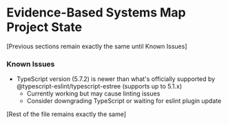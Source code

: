 # Evidence-Based Systems Map Project State

[Previous sections remain exactly the same until Known Issues]

### Known Issues

- TypeScript version (5.7.2) is newer than what's officially supported by @typescript-eslint/typescript-estree (supports up to 5.1.x)
  - Currently working but may cause linting issues
  - Consider downgrading TypeScript or waiting for eslint plugin update

[Rest of the file remains exactly the same]
